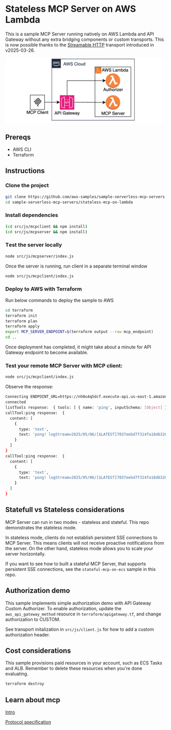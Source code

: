 # Stateless MCP Server on AWS Lambda

This is a sample MCP Server running natively on AWS Lambda and API Gateway without any extra bridging components or custom transports. This is now possible thanks to the [Streamable HTTP](https://modelcontextprotocol.io/specification/2025-03-26/basic/transports#streamable-http) transport introduced in v2025-03-26. 

![](architecture.png)

## Prereqs

* AWS CLI
* Terraform 

## Instructions

### Clone the project

```bash
git clone https://github.com/aws-samples/sample-serverless-mcp-servers.git
cd sample-serverless-mcp-servers/stateless-mcp-on-lambda
```

### Install dependencies

```bash
(cd src/js/mcpclient && npm install)
(cd src/js/mcpserver && npm install)
```

### Тest the server locally

```bash
node src/js/mcpserver/index.js
```

Once the server is running, run client in a separate terminal window

```bash
node src/js/mcpclient/index.js
```

### Deploy to AWS with Terraform

Run below commands to deploy the sample to AWS

```bash
cd terraform
terraform init
terraform plan
terraform apply
export MCP_SERVER_ENDPOINT=$(terraform output --raw mcp_endpoint) 
cd ..
```

Once deployment has completed, it might take about a minute for API Gateway endpoint to become available. 

### Test your remote MCP Server with MCP client:
```bash
node src/js/mcpclient/index.js
```

Observe the response:
```bash
Connecting ENDPOINT_URL=https://nh0u4q5dcf.execute-api.us-east-1.amazonaws.com/dev/mcp
connected
listTools response:  { tools: [ { name: 'ping', inputSchema: [Object] } ] }
callTool:ping response:  {
  content: [
    {
      type: 'text',
      text: 'pong! logStream=2025/05/06/[$LATEST]7037eebd7f314fa18d6320801a54a50f v=0.0.12 d=49'
    }
  ]
}
callTool:ping response:  {
  content: [
    {
      type: 'text',
      text: 'pong! logStream=2025/05/06/[$LATEST]7037eebd7f314fa18d6320801a54a50f v=0.0.12 d=101'
    }
  ]
}
```

## Statefull vs Stateless considerations

MCP Server can run in two modes - stateless and stateful. This repo demonstrates the stateless mode.

In stateless mode, clients do not establish persistent SSE connections to MCP Server. This means clients will not receive proactive notifications from the server. On the other hand, stateless mode allows you to scale your server horizontally.

If you want to see how to built a stateful MCP Server, that supports persistent SSE connections, see the `stateful-mcp-on-ecs` sample in this repo. 

## Authorization demo

This sample implements simple authorization demo with API Gateway Custom Authorizer. To enable authorization, update the `aws_api_gateway_method` resource in  `terraform/apigateway.tf`, and change authorization to CUSTOM. 

See transport initalization in `src/js/client.js` for how to add a custom authorization header. 

## Cost considerations

This sample provisions paid resources in your account, such as ECS Tasks and ALB. Remember to delete these resources when you're done evaluating.

```bash
terraform destroy
```

## Learn about mcp
[Intro](https://modelcontextprotocol.io/introduction)

[Protocol specification](https://modelcontextprotocol.io/specification/2025-03-26)
